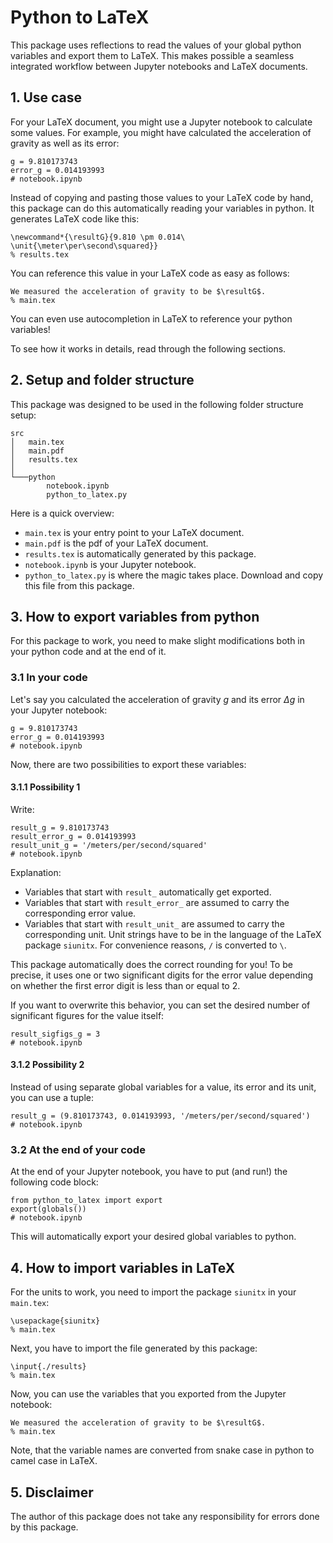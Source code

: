 # Python to LaTeX

This package uses reflections to read the values of your global python variables and export them to LaTeX. This makes possible a seamless integrated workflow between Jupyter notebooks and LaTeX documents.

## 1. Use case

For your LaTeX document, you might use a Jupyter notebook to calculate some values. For example, you might have calculated the acceleration of gravity as well as its error:

```
g = 9.810173743
error_g = 0.014193993
# notebook.ipynb
```

Instead of copying and pasting those values to your LaTeX code by hand, this package can do this automatically reading your variables in python. It generates LaTeX code like this:

```
\newcommand*{\resultG}{9.810 \pm 0.014\ \unit{\meter\per\second\squared}}
% results.tex
```

You can reference this value in your LaTeX code as easy as follows:

```
We measured the acceleration of gravity to be $\resultG$.
% main.tex
```

You can even use autocompletion in LaTeX to reference your python variables!

To see how it works in details, read through the following sections.


## 2. Setup and folder structure

This package was designed to be used in the following folder structure setup:

```
src
│   main.tex
│   main.pdf
│   results.tex
│   
└───python
        notebook.ipynb
        python_to_latex.py

```

Here is a quick overview:

- `main.tex` is your entry point to your LaTeX document.
- `main.pdf` is the pdf of your LaTeX document.
- `results.tex` is automatically generated by this package.
- `notebook.ipynb` is your Jupyter notebook.
- `python_to_latex.py` is where the magic takes place. Download and copy this file from this package.

## 3. How to export variables from python

For this package to work, you need to make slight modifications both in your python code and at the end of it.

### 3.1 In your code

Let's say you calculated the acceleration of gravity $g$ and its error $\Delta g$ in your Jupyter notebook:

```
g = 9.810173743
error_g = 0.014193993
# notebook.ipynb
```

Now, there are two possibilities to export these variables:

#### 3.1.1 Possibility 1

Write:

```
result_g = 9.810173743
result_error_g = 0.014193993
result_unit_g = '/meters/per/second/squared'
# notebook.ipynb
```

Explanation:

- Variables that start with `result_` automatically get exported.
- Variables that start with `result_error_` are assumed to carry the corresponding error value.
- Variables that start with `result_unit_` are assumed to carry the corresponding unit. Unit strings have to be in the language of the LaTeX package `siunitx`. For convenience reasons, `/` is converted to `\`.

This package automatically does the correct rounding for you! To be precise, it uses one or two significant digits for the error value depending on whether the first error digit is less than or equal to 2.

If you want to overwrite this behavior, you can set the desired number of significant figures for the value itself:

```
result_sigfigs_g = 3
# notebook.ipynb
```

#### 3.1.2 Possibility 2

Instead of using separate global variables for a value, its error and its unit, you can use a tuple:

```
result_g = (9.810173743, 0.014193993, '/meters/per/second/squared')
# notebook.ipynb
```

### 3.2 At the end of your code

At the end of your Jupyter notebook, you have to put (and run!) the following code block:

```
from python_to_latex import export
export(globals())
# notebook.ipynb
```

This will automatically export your desired global variables to python.

## 4. How to import variables in LaTeX

For the units to work, you need to import the package `siunitx` in your `main.tex`:

```
\usepackage{siunitx}
% main.tex
```

Next, you have to import the file generated by this package:

```
\input{./results}
% main.tex
```

Now, you can use the variables that you exported from the Jupyter notebook:

```
We measured the acceleration of gravity to be $\resultG$.
% main.tex
```

Note, that the variable names are converted from snake case in python to camel case in LaTeX.

## 5. Disclaimer

The author of this package does not take any responsibility for errors done by this package.